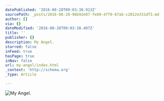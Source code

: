 ```yaml
---
datePublished: '2016-08-28T09:03:38.913Z'
sourcePath: _posts/2016-08-28-96b92e07-fe89-47f0-87ab-c2012e331df3.md
author: []
via: {}
dateModified: '2016-08-28T09:03:38.407Z'
title: ''
publisher: {}
description: My Angel.
starred: false
inFeed: true
hasPage: true
inNav: false
url: my-angel/index.html
_context: 'http://schema.org'
_type: Article

---
```

![My Angel.](https://the-grid-user-content.s3-us-west-2.amazonaws.com/2874a57c-0cd9-46f3-a34f-bbae071ba1ae.jpg)